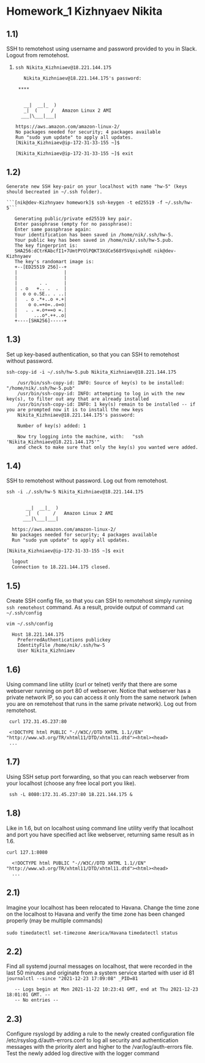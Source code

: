 # Homework_1 Kizhnyaev Nikita
## 1.1) 
SSH to remotehost using username and password provided to you in Slack. Logout from remotehost.
 1) ```ssh Nikita_Kizhniaev@18.221.144.175```
    ```
       Nikita_Kizhniaev@18.221.144.175's password: 
    ```
    ``` ****```
    ```
      
       __|  __|_  )
       _|  (     /   Amazon Linux 2 AMI
      ___|\___|___|

    https://aws.amazon.com/amazon-linux-2/
    No packages needed for security; 4 packages available
    Run "sudo yum update" to apply all updates.
    [Nikita_Kizhniaev@ip-172-31-33-155 ~]$
    ```
    ```[Nikita_Kizhniaev@ip-172-31-33-155 ~]$ exit ```
## 1.2) 
    Generate new SSH key-pair on your localhost with name "hw-5" (keys should becreated in ~/.ssh folder).
    
    ```[nik@dev-Kizhnyaev homework]$ ssh-keygen -t ed25519 -f ~/.ssh/hw-5```
 ```
    Generating public/private ed25519 key pair.
    Enter passphrase (empty for no passphrase): 
    Enter same passphrase again: 
    Your identification has been saved in /home/nik/.ssh/hw-5.
    Your public key has been saved in /home/nik/.ssh/hw-5.pub.
    The key fingerprint is:
    SHA256:dCtrKAbcfI1+7UmtPYOlPQKT3XdCe568Y5VqoivphdE nik@dev-Kizhnyaev
    The key's randomart image is:
    +--[ED25519 256]--+
    |                 |
    |                 |
    |        . .      |
    | . o   +.. .  .  |
    |  o o o.SE.. . ..|
    |   . o .*+..o +.+|
    |    o o.=+o=..o=o|
    |   . . =.o+==o =.|
    |      ...o*.++..o|
    +----[SHA256]-----+
```
## 1.3)
Set up key-based authentication, so that you can SSH to  remotehost  without password.

``` ssh-copy-id -i ~/.ssh/hw-5.pub Nikita_Kizhniaev@18.221.144.175  ```
```
    /usr/bin/ssh-copy-id: INFO: Source of key(s) to be installed: "/home/nik/.ssh/hw-5.pub"
    /usr/bin/ssh-copy-id: INFO: attempting to log in with the new key(s), to filter out any that are already installed
    /usr/bin/ssh-copy-id: INFO: 1 key(s) remain to be installed -- if you are prompted now it is to install the new keys
    Nikita_Kizhniaev@18.221.144.175's password: 

    Number of key(s) added: 1

    Now try logging into the machine, with:   "ssh 'Nikita_Kizhniaev@18.221.144.175'"
    and check to make sure that only the key(s) you wanted were added.
```
## 1.4)
SSH to remotehost without password. Log out from remotehost.

```ssh -i ./.ssh/hw-5 Nikita_Kizhniaev@18.221.144.175```
```Last login: Thu Dec 23 13:13:21 2021 from 46.243.180.245

       __|  __|_  )
       _|  (     /   Amazon Linux 2 AMI
      ___|\___|___|

  https://aws.amazon.com/amazon-linux-2/
  No packages needed for security; 4 packages available
  Run "sudo yum update" to apply all updates.
```
```[Nikita_Kizhniaev@ip-172-31-33-155 ~]$ exit```
```
  logout
  Connection to 18.221.144.175 closed.
```
## 1.5)
Create SSH config file, so that you can SSH to remotehost simply running `ssh remotehost` command. As a result, provide output of command `cat ~/.ssh/config`

``` vim ~/.ssh/config ```
``` 
  Host 18.221.144.175 
    PreferredAuthentications publickey
    IdentityFile /home/nik/.ssh/hw-5
    User Nikita_Kizhniaev
```
## 1.6)
Using command line utility (curl or telnet) verify that there are some webserver running on port 80 of webserver.  Notice that webserver has a private network IP, so you can access it only from the same network (when you are on remotehost that runs in the same private network). Log out from remotehost.

``` curl 172.31.45.237:80```
```
 <!DOCTYPE html PUBLIC "-//W3C//DTD XHTML 1.1//EN" "http://www.w3.org/TR/xhtml11/DTD/xhtml11.dtd"><html><head>
 ...
```
## 1.7)
Using SSH setup port forwarding, so that you can reach  webserver from your localhost (choose any free local port you like).

``` ssh -L 8080:172.31.45.237:80 18.221.144.175 &```
## 1.8)
Like in 1.6, but on localhost using command line utility verify that localhost and port you have specified act like webserver, returning same result as in 1.6.

``` curl 127.1:8080 ```
```
  <!DOCTYPE html PUBLIC "-//W3C//DTD XHTML 1.1//EN" "http://www.w3.org/TR/xhtml11/DTD/xhtml11.dtd"><html><head>
  ...
```
## 2.1)
Imagine your localhost has been relocated to Havana. Change the time zone on the localhost to Havana and verify the time zone has been changed properly (may be multiple commands)

```sudo timedatectl set-timezone America/Havana```
```timedatectl status```
## 2.2)
 Find all systemd journal messages on localhost, that were recorded in the last 50 minutes and originate from a system service started with user id 81
 ```journalctl --since "2021-12-23 17:09:08" _PID=81```
 ```
    -- Logs begin at Mon 2021-11-22 10:23:41 GMT, end at Thu 2021-12-23 18:01:01 GMT. --
    -- No entries --
 ```
 ## 2.3)
Configure  rsyslogd  by adding  a  rule  to  the  newly created  configuration   file /etc/rsyslog.d/auth-errors.conf to log all security and authentication messages with the priority alert and higher to the  /var/log/auth-errors file. Test the newly added log directive with the logger command 
 
